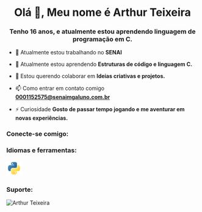 <h1 align="center">Olá 👋, Meu nome é Arthur Teixeira</h1>
<h3 align="center">Tenho 16 anos, e atualmente estou aprendendo linguagem de programação em C.</h3>

- 🔭 Atualmente estou trabalhando no **SENAI**

- 🌱 Atualmente estou aprendendo **Estruturas de código e linguagem C.**

- 👯 Estou querendo colaborar em **Ideias criativas e projetos.**

- 📫 Como entrar em contato comigo **0001152575@senaimgaluno.com.br**

- ⚡ Curiosidade **Gosto de passar tempo jogando e me aventurar em novas experiências.**

<h3 align="left">Conecte-se comigo:</h3>
<p align="left">
</p>

<h3 align="left">Idiomas e ferramentas:</h3>
 <img src="https://raw.githubusercontent.com/devicons/devicon/master/icons/python/python-original.svg" alt="python" width="40" height="40"/> </a> </p>


<h3 align="left">Suporte:</h3>
<p> <a href="https://www.buymeacoffee.com/Arthur Teixeira"> <img align="left" src="https://cdn.buymeacoffee.com/buttons/v2/default-yellow.png" height="50" width="210" alt="Arthur Teixeira" /></a> </p><br><br>

